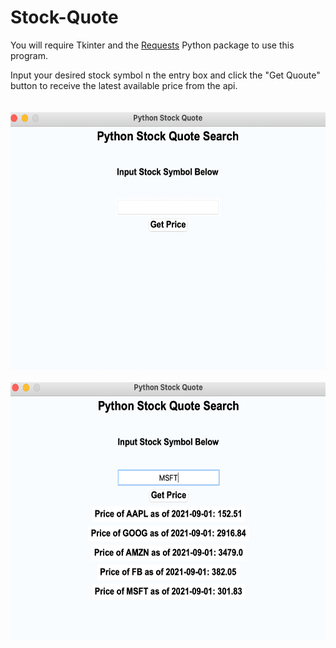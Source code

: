 # Stock-Quote

You will require Tkinter and the [Requests](https://pypi.org/project/requests/) Python package to use this program.

Input your desired stock symbol n the entry box and click the "Get Quoute" button to receive the latest available price from the api.
<br>
<br>
<br>
<img src="https://github.com/nn005/Stock-Quote/blob/main/images/Initial.png" width="587.5" height="412">
<br>
<br>
<img src="https://github.com/nn005/Stock-Quote/blob/main/images/Example.png" width="587.5" height="412">
